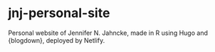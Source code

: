 # jnj-personal-site

Personal website of Jennifer N. Jahncke, made in R using Hugo and {blogdown}, deployed by Netlify.
